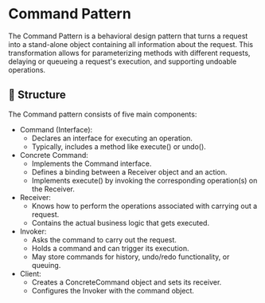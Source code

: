 # Command Pattern

The Command Pattern is a behavioral design pattern that turns a request into a stand-alone object containing all
information about the request. This transformation allows for parameterizing methods with different requests, delaying
or queueing a request's execution, and supporting undoable operations.

## 🔧 Structure

The Command pattern consists of five main components:

- Command (Interface):
    - Declares an interface for executing an operation.
    - Typically, includes a method like execute() or undo().
- Concrete Command:
    - Implements the Command interface.
    - Defines a binding between a Receiver object and an action.
    - Implements execute() by invoking the corresponding operation(s) on the Receiver.
- Receiver:
    - Knows how to perform the operations associated with carrying out a request.
    - Contains the actual business logic that gets executed.
- Invoker:
    - Asks the command to carry out the request.
    - Holds a command and can trigger its execution.
    - May store commands for history, undo/redo functionality, or queuing.
- Client:
    - Creates a ConcreteCommand object and sets its receiver.
    - Configures the Invoker with the command object.
